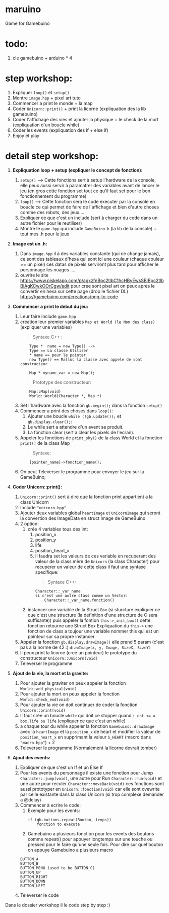 # maruino
Game for Gamebuino

# todo:
1. cle gamebuino + arduino * 4

# step workshop:

1. Expliquer `loop()` et `setup()`
2. Montre `image.hpp` + pixel art tuto
3. Commencer a print le monde + la map
4. Coder `Unicorn::print()` + print la licorne (expliquation des la lib gamebuino)
5. Coder l'affichage des vies et ajouter la physique + le check de la mort (expliquation d'un boucle while)
6. Coder les events (expliquation des if + else if)
7. Enjoy et play


# detail step workshop:

1. **Expliquation loop + setup (expliquer le concept de fonction):**

	1. `setup()` --> Cette fonctions sert à setup l'hardware de la console, elle peux aussi servir à paramatrer des variables avant de lancer le jeu (en gros cette fonction set tout ce qu'il faut set pour le bon fonctionnement du programme)
	2. `loop()` --> Cette fonction sera le code executer par la console en boucle ce qui permet de faire de l'affichage et bien d'autre choses comme des robots, des jeux....
	3. Expliquer ce que c'est un include (sert à charger du code dans un autre fichier pour le reutiliser)
	4. Montre le `game.hpp` qui include `GameBuino.h` (la lib de la console) + tout mes .h pour le jeux


2. **Image est un .h:**
	1. Dans `image.hpp` il à des variables constante (qui ne change jamais), ce sont des tableaux d'hexa qui sont ici une couleur (chaque couleur == un pixel) ces datas de pixels serviront plus tard pour afficher le personnage les nuages ....
	2. ouvrire le site <https://www.piskelapp.com/p/agxzfnBpc2tlbC1hcHByEwsSBlBpc2tlbBiAgKCwkOOrCgw/edit> pour
	cree sont pixel art on peux après le convertir en hexa sur cette page (drop le fichier DL)
	<https://gamebuino.com/creations/png-to-code>


3. **Commencer a print le debut du jeu:**
	1. Leur faire include `game.hpp`
	2. création leur premier variables `Map et World (le Nom des class)` (expliquer une variables)
		> Syntaxe C++ :
		```
			Type *	name = new Type() -->
			Type == La classe Utiliser
			* name == pour le pointer
			new Type() == Malloc la classe avec appele de sont constructeur
			
			Map * myname_var = new Map();
		```
		> Prototype des constructeur:
		```
			Map::Map(void)
			World::World(Character *, Map *)
		```		
	3. Set l'hardware avec la fonction `gb.begin();` dans la fonction `setup()`
	4. Commencer a print des choses dans `loop()`:
		1. Ajouter une boucle `while (!gb.update());` et `gb.display.clear();`:
		2. Le while sert a attendre d'un event se produit.
		3. La fonction clear (sert a clear les pixels de l'ecran).
	5. Appeler les fonctions de `print_sky()` de la class World et la fonction `print()` de la class Map
		> Syntaxe:
		```
			[pointer_name]->fonction_name();
		```
	6. On peut Televerser le programme pour envoyer le jeu sur la GameBuino;


4. **Coder Unicorn::print():**
	1. `Unicorn::print()` sert à dire que la fonction print appartient a la class Unicorn
	2. Include `"unicorn.hpp"`
	3. Ajouter deux variables global `heartImage` et `UnicornImage` qui seront la convertion des ImageData en struct Image de GameBuino
	4. 2 option:
		1. crée 4 variables tous des int: 
			1. position_x
			2. position_y
			3. life
			4. position_heart_x
			5. Il faudra set les valeurs de ces variable en recuperant des valeur de la class mère de `Unicorn` (la class Character) pour recuperer un valeur de cette class il faut une syntaxe specifique:
				> Syntaxe C++:
				```
				Character::_var_name
				si c'est une autre class comme un Vector:
					Character::_var_name.fonction()
				```
		2. instancer une variable de la Struct `Box` (si sturcture expliquer ce que c'est une structure
		(la definition d'une structure de C sera suffisante)) puis appeler la fontion `this->_init_box()`
		cette fonction retourne une Struct Box
			Expliquation du `this->` une fonction de class a toujour une variable nommer this qui est un pointeur sur sa propre instancer
	5. Appeler la fonction `gb.display.drawImage()` elle prend 5 param (c'est pas a la norme de 42 :) `drawImage(x, y, Image, SizeX, SizeY)`
	6. Il peux print la licorne (cree un pointeur) le prototype du constructeur `Unicorn::Unicorn(void)`
	7. Televerser le programme


5. **Ajout de la vie, la mort et la gravite:**
	1. Pour ajouter la graviter on peux appeler la fonction `World::add_physical(void)`
	2. Pour ajouter la mort on peux appeler la fonction `World::check_end(void)`
	3. Pour ajouter la vie on doit continuer de coder la fonction `Unicorn::print(void)`
	4. Il faut crée un boucle `while` qui doit ce stopper quand `i est <= a box.life ou life` (expliquer ce que c'est un while)
	5. a chaque tour du while appeler la fonction `Gamebuino::drawImage` avec la `heartImage` et la `position_x` de heart et modifier la valeur de `position_heart_x` en supprimant la valeur `S_HEART` (macro dans `"macro.hpp"`) + 2
	6. Televerser le programme (Normalement la licorne devrait tomber)


6. **Ajout des events:**
	1. Expliquer ce que c'est un If et un Else If
	2. Pour les events du personnage il existe une fonction pour Jump `Character::jump(void)`, une autre pour Run
	`Character::run(void)` et une autre pour reculer `Character::moveBack(void)` ces fonctions sont aussi prototyper
	en `Unicorn::fonction(void)` car elle sont ovewrite par celle existante dans la class Unicorn (si trop complexe
	demander a @delay)
	3. Commencer à ecrire le code:
		1. Exemple pour les events:
			```
			if (gb.buttons.repeat(Bouton, temps))
				fonction to execute
			```
		2. Gamebuino a plusieurs fonction pour les events des boutons comme repeat() pour appuyer longtemps sur une touche ou pressed pour le faire qu'une seule fois. Pour dire sur quel bouton on appuye Gamebuino a plusieurs macro
		```
		BUTTON_A
		BUTTON_B
		BUTTON_MENU (used to be BUTTON_C)
		BUTTON_UP
		BUTTON_RIGHT
		BUTTON_DOWN
		BUTTON_LEFT
		```
	4. Televerser le code

Dans le dossier workshop il le code step by step :)
